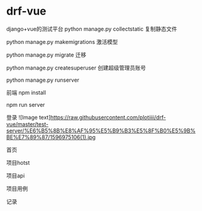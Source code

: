 # drf-vue
django+vue的测试平台
python manage.py collectstatic
复制静态文件

python manage.py makemigrations
激活模型

python manage.py migrate
迁移

python manage.py createsuperuser
创建超级管理员账号

python manage.py runserver

前端
npm install

npm run server

登录
![Image text]https://raw.githubusercontent.com/plotiiii/drf-vue/master/test-server/%E6%B5%8B%E8%AF%95%E5%B9%B3%E5%8F%B0%E5%9B%BE%E7%89%87/1596975106(1).jpg

首页

项目hotst

项目api

项目用例

记录
